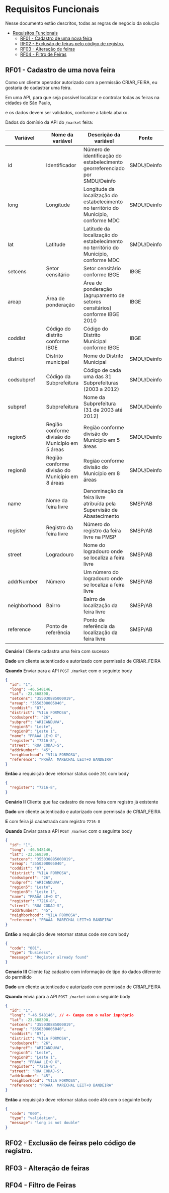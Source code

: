 # Requisitos Funcionais

Nesse documento estão descritos, todas as regras de negócio da solução

- [Requisitos Funcionais](#requisitos-funcionais)
  - [RF01 - Cadastro de uma nova feira](#rf01---cadastro-de-uma-nova-feira)
  - [RF02 - Exclusão de feiras pelo código de registro.](#rf02---exclusão-de-feiras-pelo-código-de-registro)
  - [RF03 - Alteração de feiras](#rf03---alteração-de-feiras)
  - [RF04 - Filtro de Feiras](#rf04---filtro-de-feiras)

## RF01 - Cadastro de uma nova feira

Como um cliente operador autorizado com a permissão CRIAR_FEIRA, eu gostaria de cadastrar uma feira.

Em uma API, para que seja possível localizar e controlar todas as feiras na cidades de São Paulo,

e os dados devem ser validados, conforme a tabela abaixo.

Dados do domínio da API do `/market` feira:

| Variável | Nome da variável | Descrição da variável | Fonte | Tipo | Tamanho |
|----------|------------------|-----------------------|-------|------|---------|
| id | Identificador | Número de identificação do estabelecimento georreferenciado por SMDU/Deinfo | SMDU/Deinfo | string | 08 |
| long | Longitude | Longitude da localização do estabelecimento no território do Município, conforme MDC | SMDU/Deinfo | double | n/a |
| lat | Latitude | Latitude da localização do estabelecimento no território do Município, conforme MDC | SMDU/Deinfo | double | n/a |
| setcens | Setor censitário | Setor censitário conforme IBGE | IBGE | string | 15 |
| areap | Área de ponderação | Área de ponderação (agrupamento de setores censitários) conforme IBGE 2010 | IBGE | string | 13 |
| coddist | Código do distrito conforme IBGE | Código do Distrito Municipal conforme IBGE | IBGE | string | 09 |
| district | Distrito municipal | Nome do Distrito Municipal | SMDU/Deinfo | string | 18 |
| codsubpref | Código da Subprefeitura | Código de cada uma das 31 Subprefeituras (2003 a 2012) | SMDU/Deinfo | string | 02 |
| subpref | Subprefeitura | Nome da Subprefeitura (31 de 2003 até 2012) | SMDU/Deinfo | string | 25 |
| region5 | Região conforme divisão do Município em 5 áreas | Região conforme divisão do Município em 5 áreas | SMDU/Deinfo | string | 06 |
| region8 | Região conforme divisão do Município em 8 áreas | Região conforme divisão do Município em 8 áreas | SMDU/Deinfo | string | 07 |
| name | Nome da feira livre | Denominação da feira livre atribuída pela Supervisão de Abastecimento | SMSP/AB | string | 30 |
| register | Registro da feira livre | Número do registro da feira livre na PMSP | SMSP/AB | string | 6 |
| street | Logradouro | Nome do logradouro onde se localiza a feira livre | SMSP/AB | string | 34 |
| addrNumber | Número | Um número do logradouro onde se localiza a feira livre | SMSP/AB | string | 5 |
| neighborhood | Bairro | Bairro de localização da feira livre | SMSP/AB | string | 20 |
| reference | Ponto de referência | Ponto de referência da localização da feira livre | SMSP/AB | string | 24 |


**Cenário I** Cliente cadastra uma feira com sucesso

**Dado** um cliente autenticado e autorizado com permissão de CRIAR_FEIRA

**Quando** Enviar para a API `POST /market` com o seguinte body

```json
{
  "id": "1",
  "long": -46.548146,
  "lat": -23.568390,
  "setcens": "355030885000019",
  "areap": "3550308005040",
  "coddist": "87",
  "district": "VILA FORMOSA",
  "codsubpref": "26",
  "subpref": "ARICANDUVA",
  "region5": "Leste",
  "region8": "Leste 1",
  "name": "PRAÃA LE+O X",
  "register": "7216-8",
  "street": "RUA CODAJ-S",
  "addrNumber": "45",
  "neighborhood": "VILA FORMOSA",
  "reference": "PRAÃA  MARECHAL LEIT+O BANDEIRA"
}
```
**Então** a requisição deve retornar status code `201` com body
```json
{
  "register": "7216-8",
}
```

**Cenário II** Cliente que faz cadastro de nova feira com registro já existente

**Dado** um cliente autenticado e autorizado com permissão de CRIAR_FEIRA

**E** com feira já cadastrada com registro `7216-8`

**Quando** Enviar para a API `POST /market` com o seguinte body

```json
{
  "id": "1",
  "long": -46.548146,
  "lat": -23.568390,
  "setcens": "355030885000019",
  "areap": "3550308005040",
  "coddist": "87",
  "district": "VILA FORMOSA",
  "codsubpref": "26",
  "subpref": "ARICANDUVA",
  "region5": "Leste",
  "region8": "Leste 1",
  "name": "PRAÃA LE+O X",
  "register": "7216-8",
  "street": "RUA CODAJ-S",
  "addrNumber": "45",
  "neighborhood": "VILA FORMOSA",
  "reference": "PRAÃA  MARECHAL LEIT+O BANDEIRA"
}
```

**Então** a requisição deve retornar status code `400` com body

```json
{
  "code": "001",
  "type": "business",
  "message": "Register already found"
}
```

**Cenario III** Cliente faz cadastro com informação de tipo do dados diferente do permitido

**Dado** um cliente autenticado e autorizado com permissão de CRIAR_FEIRA

**Quando** envia para a API `POST /market` com o seguinte body

```json
{
  "id": "1",
  "long": "-46.548146", // <- Campo com o valor impróprio
  "lat": -23.568390,
  "setcens": "355030885000019",
  "areap": "3550308005040",
  "coddist": "87",
  "district": "VILA FORMOSA",
  "codsubpref": "26",
  "subpref": "ARICANDUVA",
  "region5": "Leste",
  "region8": "Leste 1",
  "name": "PRAÃA LE+O X",
  "register": "7216-8",
  "street": "RUA CODAJ-S",
  "addrNumber": "45",
  "neighborhood": "VILA FORMOSA",
  "reference": "PRAÃA  MARECHAL LEIT+O BANDEIRA"
}
```

**Então** a requisição deve retornar status code `400` com o seguinte body

```json
{
  "code": "000",
  "type": "validation",
  "message": "long is not double"
}
```



## RF02 - Exclusão de feiras pelo código de registro.
## RF03 - Alteração de feiras
## RF04 - Filtro de Feiras
